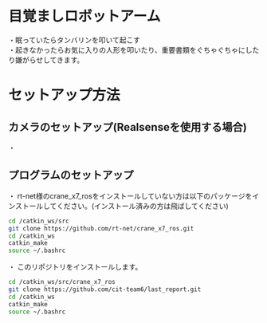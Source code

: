 # 目覚ましロボットアーム
・眠っていたらタンバリンを叩いて起こす  
・起きなかったらお気に入りの人形を叩いたり、重要書類をぐちゃぐちゃにしたり嫌がらせしてきます。  
# セットアップ方法
## カメラのセットアップ(Realsenseを使用する場合)  
・  
## プログラムのセットアップ  

・ rt-net様のcrane_x7_rosをインストールしていない方は以下のパッケージをインストールしてください。(インストール済みの方は飛ばしてください)

```sh
cd /catkin_ws/src
git clone https://github.com/rt-net/crane_x7_ros.git
cd /catkin_ws
catkin_make
source ~/.bashrc
```
・ このリポジトリをインストールします。

```sh
cd /catkin_ws/src/crane_x7_ros
git clone https://github.com/cit-team6/last_report.git
cd /catkin_ws
catkin_make
source ~/.bashrc
```
